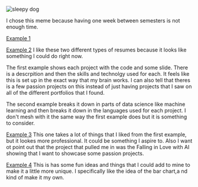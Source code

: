 ![sleepy dog](https://www.memesmonkey.com/images/memesmonkey/23/23eb084491807155974c37f8e8dacfe8.jpeg)

I chose this meme because having one week between semesters is not enough time.

[Example 1](https://github.com/nktnlx/data_analysis_portfolio#video-games-sales-analysis)

[Example 2](https://github.com/sajal2692/data-science-portfolio)
I like these two different types of resumes because it looks like something I could do right now. 

The first example shows each project with the code and some slide. There is a descrpition and then the
skills and technolgy used for each. It feels like this is set up in the exact way that my brain works. 
I can also tell that theres is a few passion projects on this instead of just having projects that I saw
on all of the different portfolios that I found.

The second example breaks it down in parts of data science like machine learning and then breaks it down
in the languages used for each project. I don't mesh with it the same way the first example does but it
is something to consider.


[Example 3](http://julianikulski.com/en/portfolio?lang=en)
This one takes a lot of things that I liked from the first example, but it lookes more professional. It could
be something I aspire to. Also I want ot point out that the project that pulled me in was the Falling in Love
with AI showing that I want to showcase some passion projects.

[Example 4](https://vallabhamohta.wixsite.com/portfolio/skills)
This is has some fun ideas and things that I could add to mine to make it a little more unique. I specifically like
the idea of the bar chart,a nd kind of make it my own.
